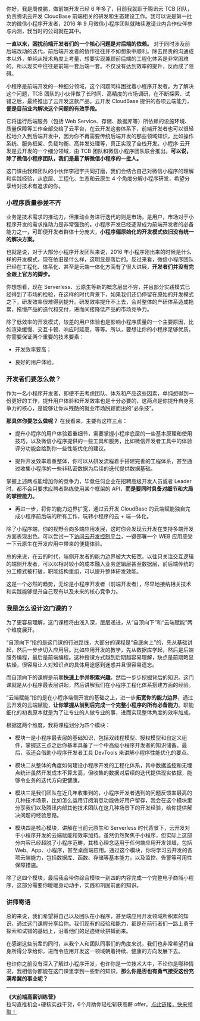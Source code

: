 你好，我是周俊鹏，做前端开发已经 6 年多了，目前我就职于腾讯云 TCB 团队，负责腾讯云开发 CloudBase 前端相关的研发和生态建设工作。我可以说是第一批次的微信小程序开发者，2016 年 9 月微信小程序团队就陆续邀请业内合作伙伴参与内测，我当时的公司就在其中。

**一直以来，困扰前端开发者们的一个核心问题是对后端的依赖。** 对于同时涉及前后端改动的迭代，前后端开发者的协作往往并不如想象中顺利。除去昂贵的沟通成本以外，单纯从技术角度上考量，想要实现兼顾前后端的工程化体系是非常困难的，所以现实中往往是前端一套后端一套。不仅没有达到效率的提升，反而成了阻碍。

小程序是前端开发的一种细分领域，这个问题同样困扰着小程序开发者。为了解决这个问题，TCB 团队的小伙伴做了长时间、高精度的市场调研，在不断探索、试错之后，最终推出了云开发这款产品。云开发 CloudBase 提供的各项云端能力，**便是目前业内解决这个问题的有效手段。**

它将运行后端服务（包括 Web Service、存储、数据库等）所依赖的设施环境、质量保障等工作全部交给了云平台，在云开发这套体系下，前端开发者也可以很轻松地介入到后端开发中，因为你不再需要传统后端开发的那些领域知识，比如操作系统、服务框架、负载均衡、高并发处理等，真正实现了全栈开发。小程序·云开发是云开发的一个细分领域，由 TCB 团队和微信小程序团队联合推出。**可以说，除了微信小程序团队，我们是最了解微信小程序的一批人。**

这门课由我和团队的小伙伴李冠宇共同打磨，我们会结合自己对微信小程序的理解和实践经验，从底层、工程化、生态和云原生 4 个角度分解小程序研发，希望分享给对技术有追求的你。

### 小程序质量参差不齐

业务是技术需求的推动力，但推动业务进行迭代的则是市场，是用户，市场对于小程序开发的需求推动力是非常强劲的。小程序开发已经逐渐成为前端开发者的必备能力之一，可即便开发者群体十分庞大，**小程序偏原始化的开发模式依旧没有统一的解决方案。**

也就是说，对于大部分小程序开发团队来说，2016 年小程序刚出来的时候是什么样的开发模式，现在依旧是什么样，这明显是落后的。反过来看，微信小程序团队已经在工程化、体系化、甚至是云端一体化方面有了很大进展，**开发者们并没有完全跟上官方的脚步。**

你想想看，现在 Serverless、云原生等新的概念层出不穷，并且部分实践模式已经得到了市场的检验，在这样的时代背景下，如果我们还仍停留在原始的开发模式之下，研发效率很难得到提升。研发效率提升不上去，会对整体的产研体系造成拖累，拖慢产品的迭代和交付，进而间接降低产品的市场竞争力。

除了低效率的开发模式，较差的用户体验也是影响小程序质量的一个主要原因，比如渲染缓慢、交互卡顿、响应时延高，等等。所以，要想让你的小程序足够优质，你需要保证两个重要的技术要素：

*   开发效率要高；
    
*   良好的用户体验。
    

### 开发者们要怎么做？

作为一名小程序开发者，即便不去考虑团队、体系和产品这些因素，单纯想得到一份更好的工作，提升用户体验和开发效率也是十分必要的，这两点是你提升自身竞争力的核心，是能够让你从残酷的就业市场脱颖而出的“必杀技”。

**那具体你要怎么做呢？** 在我看来，主要有这样三点：

*   提升小程序的用户体验着重细节，需要掌握小程序底层的一些基本原理和使用技巧，以及微信小程序提供的一些工具和服务，比如微信开发者工具中的体验评分功能会给到你一些性能优化的建议。
    
*   提升开发效率着重整体，你可以从研发流程着手搭建完善的工程体系，甚至通过收集小程序的一些非私密数据为后续的迭代提供数据基础。
    

掌握上述两点能增加你的竞争力，毕竟任何企业在招聘高级开发人员或者 Leader 时，都不会只要求应聘者熟练使用某个框架的 API，**而是要同时具备对细节和大局的掌控能力。**

*   再进一步，将你的能力边界扩宽，通过云开发 CloudBase 的云端赋能独自完成小程序前后端的所有工作，玩转小程序的云 + 端一体化。
    

除了小程序端，你的视野会向多端应用发展，这时你会发现云开发在支持多端开发方面表现出色。可以尝试一下[访问云开发控制平台](https://console.cloud.tencent.com/tcb/env/index?action=CreateAndDeployCloudBaseProject&appUrl=https%3A%2F%2Fgithub.com%2FTCloudBase%2FWEB-TodoList-framework&appName=TodoList&tdl_anchor=act&tdl_site=lagou)，一键部署一个 WEB 应用感受一下云原生在开发应用中带来的便捷体验。

总的来说，在云的时代，端侧开发者的能力边界被大大拓宽，以往只关注交互逻辑的端侧开发者，可以以相对较小的成本融入业务逻辑层甚至数据层，前后端传统的分工模式被打破，职能结构重组，可以提升整体研发效能。

这是一个必然的趋势，无论是小程序开发者（前端开发者），尽早地接纳相关技术和实践能够提升自己现有以及未来的核心竞争力。

### 我是怎么设计这门课的？

为了更容易理解，这门课程将由浅入深，层层递进，从“自顶向下”和“云端赋能”两个维度展开。

“自顶向下”指的是这门课的行进路线，大部分的课程是“自底向上”的，先从基础讲起，然后一步步切入应用层。比如应用开发的教学，先从数据库学起，然后是后端服务编程，最后是前端编程。这种授课方式越到后期越容易理解，缺点是前期略显枯燥，很容易让人对知识点的具体用途感到迷惑并且很容易遗忘。

而自顶向下的课程是前期**快速上手并积累兴趣**，然后一步步挖掘背后的知识。这门课就是从小程序最表层讲起，然后讲解我们在小程序工程化体系搭建方面的经验。

“云端赋能”指的是在小程序端侧开发的基础之上，进一步**拓宽你的能力边界**，通过云开发的云端赋能，**让你掌握从前到后完成一个完整小程序的所有必备能力**。职能细化的初衷原本就是为了让专业的人做专业的事，进而实现整体角度的效率加成。

根据这两个维度，我将课程划分为四个模块：

*   模块一是小程序最表层的基础知识，包括双线程模型、授权模型和自定义组件，掌握这三点之后你基本具备了一个中高级小程序开发者的知识储备。最后，我还会借助小程序开发者工具 DevTools 来讲解小程序性能优化的要点。
    
*   模块二从整体的角度如何建设小程序开发的工程化体系，其中数据监控和无埋点统计虽然开发成本不算太高，但收集的数据对后续的迭代提供现实依据，能够令业务的迭代方向更健康。
    
*   模块三是我们团队在近几年收集到的，小程序开发者遇到的问题反馈率最高的几种技术场景，比如怎么运用订阅消息功能做好用户留存，我会在这个模块里分享我们以及腾讯内部其他技术团队在这几种场景下的开发经验，给你提供解决问题的经验思路。
    
*   模块四是核心模块，讲解在当前云原生和 Serverless 时代背景下，云开发对于小程序开发的云端赋能和效率加持。虽然仍然聚焦于小程序，但实际上这部分内容已经超脱了小程序范畴，其核心理念适用于任何端应用开发领域，包括 Web、App、小程序，甚至桌面端应用。通过这个模块，你将学习云开发的各项云端能力，包括数据库、函数、存储等基本能力，以及监控、告警等可用性保障措施。
    

除了这四个模块，最后我会带你综合模块一到四的内容完成一个完整电子商城小程序，这部分需要你暖暖身动动手，实践和巩固前面的知识。

### 讲师寄语

总的来说，我们希望将自己以及团队在小程序，甚至端应用开发领域所积累的知识，通过这门课程分享给你。我们现有的经验和能力，都是在前行者们一路上勇于探索和试错的基础上，沿着他们的足迹继续拼搏而来。

在感谢这些前辈的同时，从我个人和团队同事们的角度来说，我们也非常希望将自身所得分享给你，进而令应用开发这一领域朝着持续、健康的方向发展下去。

也许你之前没有深入了解过小程序开发，也许你是一位技术大牛，不论你是哪种情况，我相信你都能在这门课里学到一些新的知识，**那么你是否也有勇气接受这份充满希冀的事业呢？**

* * *

**《大前端高薪训练营》**  
拉勾直推机会+硬核实战干货，6个月助你轻松斩获高薪 offer。[点此链接，快来领取！](https://kaiwu.lagou.com/fe_enhancement.html?utm_source=lagouedu&utm_medium=zhuanlan&utm_campaign=%E5%A4%A7%E5%89%8D%E7%AB%AF%E9%AB%98%E8%96%AA%E8%AE%AD%E7%BB%83%E8%90%A5)